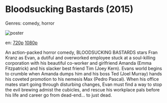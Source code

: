 # Bloodsucking Bastards (2015)

Genres: comedy, horror

![poster](http://image.tmdb.org/t/p/w500/4FGuQkvZ0sRmTtsOP32GuFxvYsj.jpg)

en:
  [720p](magnet:?xt=urn:btih:883302CFAF9811572A10D65C8D96F816808BC59A&tr=udp://glotorrents.pw:6969/announce&tr=udp://tracker.opentrackr.org:1337/announce&tr=udp://torrent.gresille.org:80/announce&tr=udp://tracker.openbittorrent.com:80&tr=udp://tracker.coppersurfer.tk:6969&tr=udp://tracker.leechers-paradise.org:6969&tr=udp://p4p.arenabg.ch:1337&tr=udp://tracker.internetwarriors.net:1337)
  [1080p](magnet:?xt=urn:btih:B406E2954E81200BA8CA387C29AFA8DB92D6BEA8&tr=udp://glotorrents.pw:6969/announce&tr=udp://tracker.opentrackr.org:1337/announce&tr=udp://torrent.gresille.org:80/announce&tr=udp://tracker.openbittorrent.com:80&tr=udp://tracker.coppersurfer.tk:6969&tr=udp://tracker.leechers-paradise.org:6969&tr=udp://p4p.arenabg.ch:1337&tr=udp://tracker.internetwarriors.net:1337)
  


An action-packed horror comedy, BLOODSUCKING BASTARDS stars Fran Kranz as Evan, a dutiful and overworked employee stuck at a soul-killing corporation with his beautiful co-worker and girlfriend Amanda (Emma Fitzpatrick) and his slacker best friend Tim (Joey Kern). Evans world begins to crumble when Amanda dumps him and his boss Ted (Joel Murray) hands his coveted promotion to his nemesis Max (Pedro Pascal). When his office mates start going through disturbing changes, Evan must find a way to stop the evil brewing admist the cubicles, and rescue his workplace pals before his life and career go from dead-end... to just dead.